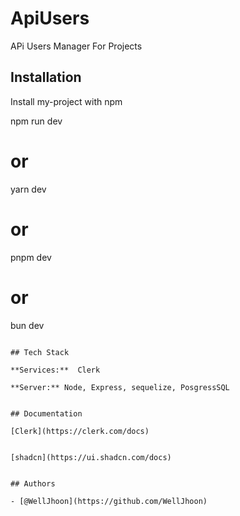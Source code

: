 
# ApiUsers

APi Users Manager For Projects


## Installation

Install my-project with npm

npm run dev
# or
yarn dev
# or
pnpm dev
# or
bun dev
 
```
    
## Tech Stack

**Services:**  Clerk

**Server:** Node, Express, sequelize, PosgressSQL


## Documentation

[Clerk](https://clerk.com/docs)


[shadcn](https://ui.shadcn.com/docs)


## Authors

- [@WellJhoon](https://github.com/WellJhoon)

